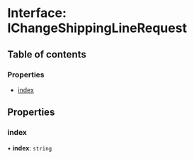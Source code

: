 # Interface: IChangeShippingLineRequest

## Table of contents

### Properties

- [index](IChangeShippingLineRequest.md#index)

## Properties

### index

• **index**: `string`
